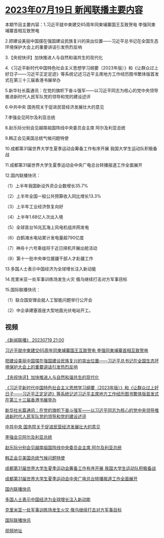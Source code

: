 # [2023年07月19日 新闻联播主要内容](https://tv.cctv.com/lm/xwlb/day/20230719.shtml)

本期节目主要内容：1.习近平就中柬建交65周年同柬埔寨国王互致贺电 李强同柬埔寨首相互致贺电

2.把建设美丽中国摆在强国建设民族复兴的突出位置——习近平总书记在全国生态环境保护大会上的重要讲话引发热烈反响

3.【央视快评】加快推进人与自然和谐共生的现代化

4.《习近平新时代中国特色社会主义思想学习纲要（2023年版）》和《让群众过上好日子——习近平正定足迹》等系统记述习近平主席地方工作经历图书繁体版首发式在第三十三届香港书展举办

5.新华社长篇通讯：在党的旗帜下奋斗强军——以习近平同志为核心的党中央领导推进新时代人民军队党的领导和党的建设述评

6.中共中央 国务院关于促进民营经济发展壮大的意见

7.李强会见阿尔及利亚总统

8.赵乐际分别会见越南祖国阵线中央委员会主席 阿尔及利亚总统

9.韩正会见美国总统气候问题特使

10.成都第31届世界大学生夏季运动会筹备工作有序开展 我国大学生运动队积极备战

11.成都第31届世界大学生夏季运动会中央广电总台转播报道工作全面展开

12.国内联播快讯：

（1）上半年我国新设外资企业数增长35.7%

（2）上半年全国一般公共预算收入同比增长13.3%

（3）上半年工业经济恢复向好

（4）上半年1.68亿人次出入境

（5）全球首台16兆瓦海上风电机组并网发电

（6）白鹤滩水电站累计发电量超790亿度

（7）神舟十六号乘组将于近日择机开展出舱活动

（8）第十一批中央单位援疆干部人才赴疆工作

13.多国人士表示中国经济为全球增长注入新动能

14.克里米亚一处军事训练场发生火灾 俄乌继续打击对方军事目标

15.国际联播快讯：

（1）联合国安理会就人工智能问题举行公开会

（2）中企承建塞首座大型地面光伏电站开工。

## 视频

[《新闻联播》 20230719 21:00](https://tv.cctv.com/2023/07/19/VIDEEAernds9VdRc1XApdxFb230719.shtml)

[习近平就中柬建交65周年同柬埔寨国王互致贺电 李强同柬埔寨首相互致贺电](https://tv.cctv.com/2023/07/19/VIDEPvYxpUrMl1DkiggAL7ov230719.shtml)

[把建设美丽中国摆在强国建设民族复兴的突出位置——习近平总书记在全国生态环境保护大会上的重要讲话引发热烈反响](https://tv.cctv.com/2023/07/19/VIDEbA53c6BHwL3nMmeUeoUi230719.shtml)

[【央视快评】加快推进人与自然和谐共生的现代化](https://tv.cctv.com/2023/07/19/VIDEYLGf6v6swiGJGtaz789G230719.shtml)

[《习近平新时代中国特色社会主义思想学习纲要（2023年版）》和《让群众过上好日子——习近平正定足迹》等系统记述习近平主席地方工作经历图书繁体版首发式在第三十三届香港书展举办](https://tv.cctv.com/2023/07/19/VIDE2CiS1QtOdCTXynwvmaet230719.shtml)

[新华社长篇通讯：在党的旗帜下奋斗强军——以习近平同志为核心的党中央领导推进新时代人民军队党的领导和党的建设述评](https://tv.cctv.com/2023/07/19/VIDEYsrpfw7BKF6k5y9UsPq8230719.shtml)

[中共中央 国务院关于促进民营经济发展壮大的意见](https://tv.cctv.com/2023/07/19/VIDEB7q0i34YjbMb3jNN5bjn230719.shtml)

[李强会见阿尔及利亚总统](https://tv.cctv.com/2023/07/19/VIDEpAMrB6k1fya3AA2nXull230719.shtml)

[赵乐际分别会见越南祖国阵线中央委员会主席 阿尔及利亚总统](https://tv.cctv.com/2023/07/19/VIDEmz9nAlhaYWWXgiXDpAHl230719.shtml)

[韩正会见美国总统气候问题特使](https://tv.cctv.com/2023/07/19/VIDElg7i5almr4LasA4lCrFR230719.shtml)

[成都第31届世界大学生夏季运动会筹备工作有序开展 我国大学生运动队积极备战](https://tv.cctv.com/2023/07/19/VIDEv6bVT8IwdYEM3p6KlTgi230719.shtml)

[成都第31届世界大学生夏季运动会中央广电总台转播报道工作全面展开](https://tv.cctv.com/2023/07/19/VIDER728PK2rPKvLLeBduDGp230719.shtml)

[国内联播快讯](https://tv.cctv.com/2023/07/19/VIDEvz7j5Wk3WbCd45rAvcAm230719.shtml)

[多国人士表示中国经济为全球增长注入新动能](https://tv.cctv.com/2023/07/19/VIDE5k3RUSbUxeaAr8AiK9UU230719.shtml)

[克里米亚一处军事训练场发生火灾 俄乌继续打击对方军事目标](https://tv.cctv.com/2023/07/19/VIDED0WaIEznWiKFXLleBvjb230719.shtml)

[国际联播快讯](https://tv.cctv.com/2023/07/19/VIDEjHRSOOfqM02bXZXVQUyP230719.shtml)

[视频地址](https://tv.cctv.com/lm/xwlb/day/20230719.shtml) 

